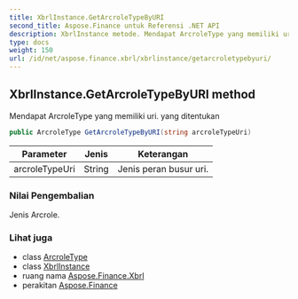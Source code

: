 ```yaml
---
title: XbrlInstance.GetArcroleTypeByURI
second_title: Aspose.Finance untuk Referensi .NET API
description: XbrlInstance metode. Mendapat ArcroleType yang memiliki uri. yang ditentukan
type: docs
weight: 150
url: /id/net/aspose.finance.xbrl/xbrlinstance/getarcroletypebyuri/
---
```

## XbrlInstance.GetArcroleTypeByURI method

Mendapat ArcroleType yang memiliki uri. yang ditentukan

```csharp
public ArcroleType GetArcroleTypeByURI(string arcroleTypeUri)
```

| Parameter | Jenis | Keterangan |
| --- | --- | --- |
| arcroleTypeUri | String | Jenis peran busur uri. |

### Nilai Pengembalian

Jenis Arcrole.

### Lihat juga

* class [ArcroleType](../../arcroletype/)
* class [XbrlInstance](../)
* ruang nama [Aspose.Finance.Xbrl](../../xbrlinstance/)
* perakitan [Aspose.Finance](../../../)


